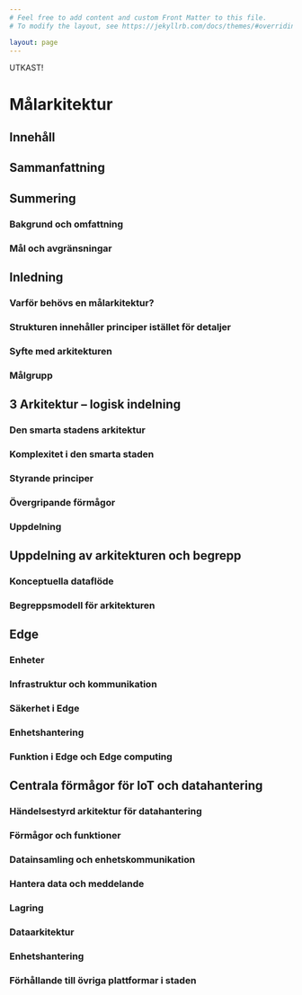 ```yaml
---
# Feel free to add content and custom Front Matter to this file.
# To modify the layout, see https://jekyllrb.com/docs/themes/#overriding-theme-defaults

layout: page
---
```


UTKAST!


# Målarkitektur
## Innehåll
## Sammanfattning
## Summering
### Bakgrund och omfattning
### Mål och avgränsningar
## Inledning 
### Varför behövs en målarkitektur? 
### Strukturen innehåller principer istället för detaljer
### Syfte med arkitekturen
### Målgrupp
## 3 Arkitektur – logisk indelning
### Den smarta stadens arkitektur
### Komplexitet i den smarta staden
### Styrande principer
### Övergripande förmågor
### Uppdelning
## Uppdelning av arkitekturen och begrepp 
### Konceptuella dataflöde  
### Begreppsmodell för arkitekturen 
## Edge
### Enheter
### Infrastruktur och kommunikation
### Säkerhet i Edge
### Enhetshantering
### Funktion i Edge och Edge computing 
## Centrala förmågor för IoT och datahantering 
### Händelsestyrd arkitektur för datahantering 
### Förmågor och funktioner 
### Datainsamling och enhetskommunikation
### Hantera data och meddelande
### Lagring 
### Dataarkitektur
### Enhetshantering
### Förhållande till övriga plattformar i staden
